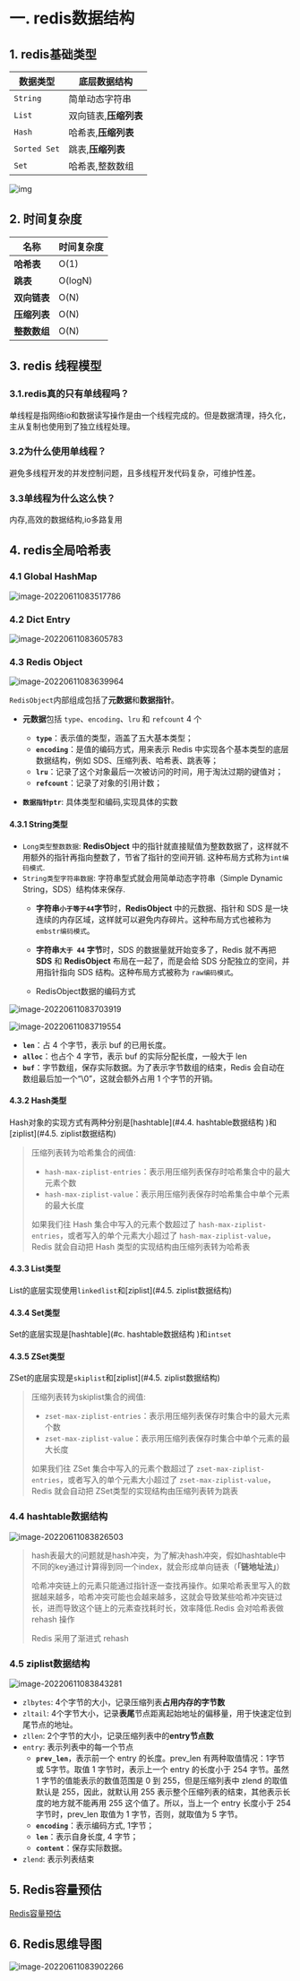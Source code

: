 # 一. redis数据结构

## 1. redis基础类型 

| 数据类型     | 底层数据结构          |
| ------------ | --------------------- |
| `String`     | 简单动态字符串        |
| `List`       | 双向链表,**压缩列表** |
| `Hash`       | 哈希表,**压缩列表**   |
| `Sorted Set` | 跳表,**压缩列表**     |
| `Set`        | 哈希表,整数数组       |

![img](http://imgur.thinkgos.cn/imgur/202206110853821.jpeg)

## 2. 时间复杂度

| 名称         | 时间复杂度 |
| ------------ | ---------- |
| **哈希表**   | O(1)       |
| **跳表**     | O(logN)    |
| **双向链表** | O(N)       |
| **压缩列表** | O(N)       |
| **整数数组** | O(N)       |

## 3. redis 线程模型

### 3.1.redis真的只有单线程吗？ 

单线程是指网络io和数据读写操作是由一个线程完成的。但是数据清理，持久化，主从复制也使用到了独立线程处理。 

### 3.2为什么使用单线程？

避免多线程开发的并发控制问题，且多线程开发代码复杂，可维护性差。 

### 3.3单线程为什么这么快？ 

内存,高效的数据结构,io多路复用

## 4. redis全局哈希表

### 4.1 Global HashMap

![image-20220611083517786](http://imgur.thinkgos.cn/imgur/202206110835984.png)

### 4.2 Dict Entry

![image-20220611083605783](http://imgur.thinkgos.cn/imgur/202206110836004.png)

### 4.3 Redis Object

![image-20220611083639964](http://imgur.thinkgos.cn/imgur/202206110836171.png)



`RedisObject`内部组成包括了**元数据**和**数据指针**。

- **元数据**包括 `type`、`encoding`、`lru` 和 `refcount` 4 个

  - **`type`**：表示值的类型，涵盖了五大基本类型；
  - **`encoding`**：是值的编码方式，用来表示 Redis 中实现各个基本类型的底层数据结构，例如 SDS、压缩列表、哈希表、跳表等；
  - **`lru`**：记录了这个对象最后一次被访问的时间，用于淘汰过期的键值对；
  - **`refcount`**：记录了对象的引用计数；
- **`数据指针ptr`**: 具体类型和编码,实现具体的实数

#### 4.3.1 String类型 

- `Long类型整数数据`: **RedisObject** 中的指针就直接赋值为整数数据了，这样就不用额外的指针再指向整数了，节省了指针的空间开销. 这种布局方式称为`int编码模式`.
- `String类型字符串数据`:  字符串型式就会用简单动态字符串（Simple Dynamic String，SDS）结构体来保存.
  - **字符串`小于等于44`字节**时，**RedisObject** 中的元数据、指针和 SDS 是一块连续的内存区域，这样就可以避免内存碎片。这种布局方式也被称为 `embstr编码模式`。
  - **字符串`大于 44` 字节**时，SDS 的数据量就开始变多了，Redis 就不再把 **SDS** 和 **RedisObject** 布局在一起了，而是会给 SDS 分配独立的空间，并用指针指向 SDS 结构。这种布局方式被称为 `raw编码模式`。

  - RedisObject数据的编码方式

![image-20220611083703919](http://imgur.thinkgos.cn/imgur/202206110837311.png)

![image-20220611083719554](http://imgur.thinkgos.cn/imgur/202206110837720.png)

- **`len`**：占 4 个字节，表示 buf 的已用长度。
- **`alloc`**：也占个 4 字节，表示 buf 的实际分配长度，一般大于 len
- **`buf`**：字节数组，保存实际数据。为了表示字节数组的结束，Redis 会自动在数组最后加一个“\0”，这就会额外占用 1 个字节的开销。

#### 4.3.2 Hash类型 

Hash对象的实现方式有两种分别是[hashtable](#4.4. hashtable数据结构 )和[ziplist](#4.5. ziplist数据结构)

> 压缩列表转为哈希集合的阀值:
>
> - `hash-max-ziplist-entries`：表示用压缩列表保存时哈希集合中的最大元素个数
> - `hash-max-ziplist-value`：表示用压缩列表保存时哈希集合中单个元素的最大长度
>
> 如果我们往 Hash 集合中写入的元素个数超过了 `hash-max-ziplist-entries`，或者写入的单个元素大小超过了 `hash-max-ziplist-value`，Redis 就会自动把 Hash 类型的实现结构由压缩列表转为哈希表

#### 4.3.3 List类型

List的底层实现使用`linkedlist`和[ziplist](#4.5. ziplist数据结构)

#### 4.3.4 Set类型 

Set的底层实现是[hashtable](#c. hashtable数据结构 )和`intset`

#### 4.3.5 ZSet类型

ZSet的底层实现是`skiplist`和[ziplist](#4.5. ziplist数据结构)

> 压缩列表转为skiplist集合的阀值:
>
> - `zset-max-ziplist-entries`：表示用压缩列表保存时集合中的最大元素个数
> - `zset-max-ziplist-value`：表示用压缩列表保存时集合中单个元素的最大长度
>
> 如果我们往 ZSet 集合中写入的元素个数超过了 `zset-max-ziplist-entries`，或者写入的单个元素大小超过了 `zset-max-ziplist-value`，Redis 就会自动把 ZSet类型的实现结构由压缩列表转为跳表

### 4.4 hashtable数据结构

![image-20220611083826503](http://imgur.thinkgos.cn/imgur/202206110838582.png)

> hash表最大的问题就是hash冲突，为了解决hash冲突，假如hashtable中不同的key通过计算得到同一个index，就会形成单向链表（**「链地址法」**）
>
> 哈希冲突链上的元素只能通过指针逐一查找再操作。如果哈希表里写入的数据越来越多，哈希冲突可能也会越来越多，这就会导致某些哈希冲突链过长，进而导致这个链上的元素查找耗时长，效率降低.Redis 会对哈希表做 rehash 操作
>
> Redis 采用了渐进式 rehash

### 4.5 ziplist数据结构

![image-20220611083843281](http://imgur.thinkgos.cn/imgur/202206110838486.png)

- `zlbytes`: 4个字节的大小，记录压缩列表**占用内存的字节数**
- `zltail`: 4个字节大小，记录**表尾**节点距离起始地址的偏移量，用于快速定位到尾节点的地址。
-  `zllen`: 2个字节的大小，记录压缩列表中的**entry节点数**
- `entry`: 表示列表中的每一个节点
  - **`prev_len`**，表示前一个 entry 的长度。prev_len 有两种取值情况：1字节或 5字节。取值 1 字节时，表示上一个 entry 的长度小于 254 字节。虽然 1 字节的值能表示的数值范围是 0 到 255，但是压缩列表中 zlend 的取值默认是 255，因此，就默认用 255 表示整个压缩列表的结束，其他表示长度的地方就不能再用 255 这个值了。所以，当上一个 entry 长度小于 254 字节时，prev_len 取值为 1 字节，否则，就取值为 5 字节。
  - **`encoding`**：表示编码方式, 1字节；
  - **`len`**：表示自身长度,  4 字节；
  - **`content`**：保存实际数据。
- `zlend`: 表示列表结束

## 5. Redis容量预估

[Redis容量预估](http://www.redis.cn/redis_memory/)

## 6. Redis思维导图

![image-20220611083902266](http://imgur.thinkgos.cn/imgur/202206110839796.png)


